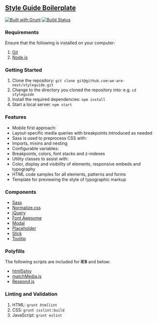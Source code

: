 ## [Style Guide Boilerplate](http://s.wearenext.co.za/boilerplate/styleguide)

[![Built with Grunt](https://cdn.gruntjs.com/builtwith.png)](http://gruntjs.com)
[![Build Status](https://magnum.travis-ci.com/we-are-next/styleguide.svg?token=4q8vnSqGs4oqaN95p1Pp)](https://magnum.travis-ci.com/we-are-next/styleguide)

### Requirements

Ensure that the following is installed on your computer:

1. [Git](http://git-scm.com)
2. [Node.js](http://nodejs.org)

### Getting Started

1. Clone the repository: `git clone git@github.com:we-are-next/styleguide.git`
2. Change to the directory you cloned the repository into: e.g. `cd styleguide`
3. Install the required dependencies: `npm install`
4. Start a local server: `npm start`

### Features

- Mobile first approach:
 - Layout-specific media queries with breakpoints introduced as needed
- Sass is used to preprocess CSS with:
 - Imports, mixins and nesting
- Configurable variables:
 - Breakpoints, colors, font stacks and z-indexes
- Utility classes to assist with:
 - Color, display and visibility of elements, responsive embeds and typography
- HTML code samples for all elements, patterns and forms
- Template for previewing the style of typographic markup

### Components

- [Sass](http://sass-lang.com)
- [Normalize.css](http://necolas.github.io/normalize.css)
- [jQuery](http://jquery.com)
- [Font Awesome](http://fontawesome.io)
- [Modal](http://getbootstrap.com/javascript/#modals)
- [Placeholder](http://mths.be/placeholder)
- [Slick](http://github.com/kenwheeler/slick)
- [Tooltip](http://getbootstrap.com/javascript/#tooltip)

### Polyfills

The following scripts are included for **IE8** and below:

- [html5shiv](https://github.com/aFarkas/html5shiv)
- [matchMedia.js](https://github.com/paulirish/matchMedia.js)
- [Respond.js](https://github.com/scottjehl/Respond)

### Linting and Validation

1. HTML: `grunt htmllint`
2. CSS: `grunt csslint:build`
3. JavaScript: `grunt eslint`
